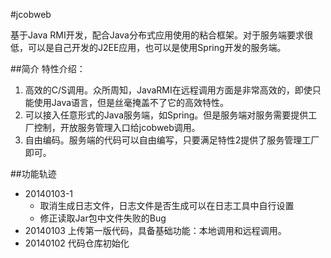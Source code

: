 #jcobweb

基于Java RMI开发，配合Java分布式应用使用的粘合框架。对于服务端要求很低，可以是自己开发的J2EE应用，也可以是使用Spring开发的服务端。

##简介
特性介绍：
  1. 高效的C/S调用。众所周知，JavaRMI在远程调用方面是非常高效的，即使只能使用Java语言，但是丝毫掩盖不了它的高效特性。
  2. 可以接入任意形式的Java服务端，如Spring。但是服务端对服务需要提供工厂控制，开放服务管理入口给jcobweb调用。
  3. 自由编码。服务端的代码可以自由编写，只要满足特性2提供了服务管理工厂即可。

##功能轨迹

* 20140103-1
    * 取消生成日志文件，日志文件是否生成可以在日志工具中自行设置
    * 修正读取Jar包中文件失败的Bug
* 20140103 上传第一版代码，具备基础功能：本地调用和远程调用。
* 20140102 代码仓库初始化
